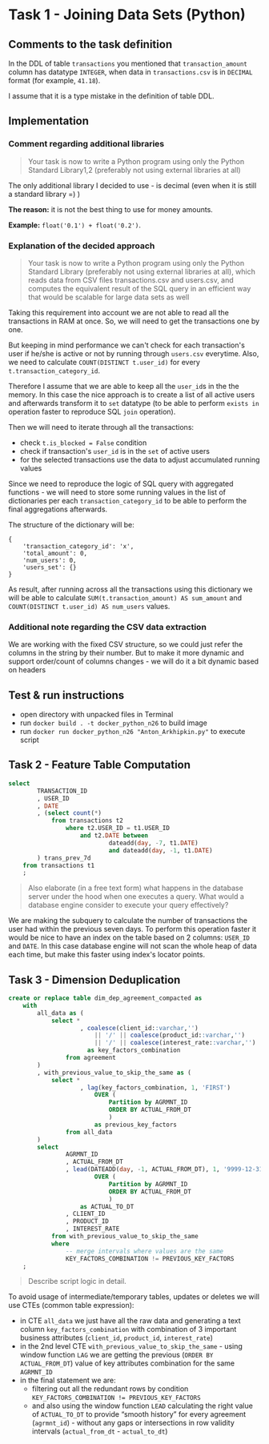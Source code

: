 # Task 1 - Joining Data Sets (Python)

## Comments to the task definition
In the DDL of table `transactions` you mentioned that `transaction_amount` column has datatype `INTEGER`, when data in `transactions.csv` is in `DECIMAL` format (for example, `41.18`).

I assume that it is a type mistake in the definition of table DDL.

## Implementation

### Comment regarding additional libraries

> Your task is now to write a Python program using only the Python Standard Library1,2 (preferably not using external libraries at all)

The only additional library I decided to use - is decimal (even when it is still a standard library =) )

**The reason:** it is not the best thing to use for money amounts.

**Example:** `float('0.1') + float('0.2')`.

### Explanation of the decided approach
> Your task is now to write a Python program using only the Python Standard Library (preferably not using external libraries at all), which reads data from CSV files transactions.csv and users.csv, and computes the equivalent result of the SQL query in an efficient way that would be scalable for large data sets as well

Taking this requirement into account we are not able to read all the transactions in RAM at once. So, we will need to get the transactions one by one.

But keeping in mind performance we can't check for each transaction's user if he/she is active or not by running through `users.csv` everytime. Also, we need to calculate `COUNT(DISTINCT t.user_id)` for every `t.transaction_category_id`.

Therefore I assume that we are able to keep all the `user_id`s in the the memory. In this case the nice approach is to create a list of all active users and afterwards transform it to `set` datatype (to be able to perform `exists in` operation faster to reproduce SQL `join` operation).


Then we will need to iterate through all the transactions:
- check `t.is_blocked = False` condition
- check if transaction's `user_id` is in the `set` of active users
- for the selected transactions use the data to adjust accumulated running values

Since we need to reproduce the logic of SQL query with aggregated functions - we will need to store some running values in the list of dictionaries per each `transaction_category_id` to be able to perform the final aggregations afterwards.

The structure of the dictionary will be:
```
{
    'transaction_category_id': 'x',
    'total_amount': 0,
    'num_users': 0,
    'users_set': {}
}
```
As result, after running across all the transactions using this dictionary we will be able to calculate `SUM(t.transaction_amount) AS sum_amount` and `COUNT(DISTINCT t.user_id) AS num_users` values.

### Additional note regarding the CSV data extraction
We are working with the fixed CSV structure, so we could just refer the columns in the string by their number. But to make it more dynamic and support order/count of columns changes - we will do it a bit dynamic based on headers


## Test & run instructions
- open directory with unpacked files in Terminal
- run `docker build . -t docker_python_n26` to build image
- run `docker run docker_python_n26 "Anton_Arkhipkin.py"` to execute script





## Task 2 - Feature Table Computation
```sql
select 
        TRANSACTION_ID
        , USER_ID
        , DATE
        , (select count(*)
            from transactions t2
                where t2.USER_ID = t1.USER_ID
                    and t2.DATE between 
                            dateadd(day, -7, t1.DATE) 
                            and dateadd(day, -1, t1.DATE)
        ) trans_prev_7d
    from transactions t1
    ;
```

> Also elaborate (in a free text form) what happens in the database server under the hood when one executes a query. What would a database engine consider to execute your query effectively?

We are making the subquery to calculate the number of transactions the user had within the previous seven days. To perform this operation faster it would be nice to have an index on the table based on 2 columns: `USER_ID` and `DATE`. In this case database engine will not scan the whole heap of data each time, but make this faster using index's locator points.





## Task 3 - Dimension Deduplication
```sql
create or replace table dim_dep_agreement_compacted as
    with 
        all_data as (
            select *
                    , coalesce(client_id::varchar,'') 
                        || '/' || coalesce(product_id::varchar,'') 
                        || '/' || coalesce(interest_rate::varchar,'') 
                      as key_factors_combination
                from agreement
        ) 
        , with_previous_value_to_skip_the_same as (
            select *
                    , lag(key_factors_combination, 1, 'FIRST')
                        OVER (
                            Partition by AGRMNT_ID
                            ORDER BY ACTUAL_FROM_DT
                            )
                        as previous_key_factors
                from all_data
        )
        select 
                AGRMNT_ID
                , ACTUAL_FROM_DT
                , lead(DATEADD(day, -1, ACTUAL_FROM_DT), 1, '9999-12-31'::date) 
                        OVER (
                            Partition by AGRMNT_ID
                            ORDER BY ACTUAL_FROM_DT
                            )
                    as ACTUAL_TO_DT
                , CLIENT_ID
                , PRODUCT_ID
                , INTEREST_RATE
            from with_previous_value_to_skip_the_same
            where
                -- merge intervals where values are the same
                KEY_FACTORS_COMBINATION != PREVIOUS_KEY_FACTORS
    ; 
```

> Describe script logic in detail.

To avoid usage of intermediate/temporary tables, updates or deletes we will use CTEs (common table expression):
- in CTE `all_data` we just have all the raw data and generating a text column `key_factors_combination` with combination of 3 important business attributes (`client_id`, `product_id`, `interest_rate`)
- in the 2nd level CTE `with_previous_value_to_skip_the_same` - using window function `LAG` we are getting the previous (`ORDER BY ACTUAL_FROM_DT`) value of key attributes combination for the same `AGRMNT_ID`
- in the final statement we are:
    - filtering out all the redundant rows by condition `KEY_FACTORS_COMBINATION != PREVIOUS_KEY_FACTORS`
    - and also using the window function `LEAD` calculating the right value of `ACTUAL_TO_DT` to provide “smooth history” for every agreement (`agrmnt_id`) - without any gaps or intersections in row validity intervals (`actual_from_dt` - `actual_to_dt`)